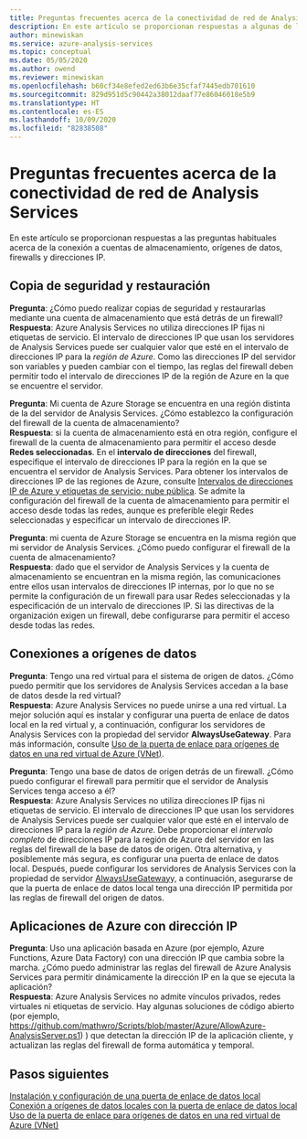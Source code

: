 ```yaml
---
title: Preguntas frecuentes acerca de la conectividad de red de Analysis Services | Microsoft Docs
description: En este artículo se proporcionan respuestas a algunas de las preguntas más habituales acerca de la conectividad de red de Analysis Services.
author: minewiskan
ms.service: azure-analysis-services
ms.topic: conceptual
ms.date: 05/05/2020
ms.author: owend
ms.reviewer: minewiskan
ms.openlocfilehash: b60cf34e8efed2ed63b6e35cfaf7445edb701610
ms.sourcegitcommit: 829d951d5c90442a38012daaf77e86046018e5b9
ms.translationtype: HT
ms.contentlocale: es-ES
ms.lasthandoff: 10/09/2020
ms.locfileid: "82838508"
---
```

# <a name="frequently-asked-questions-about-analysis-services-network-connectivity"></a>Preguntas frecuentes acerca de la conectividad de red de Analysis Services

En este artículo se proporcionan respuestas a las preguntas habituales acerca de la conexión a cuentas de almacenamiento, orígenes de datos, firewalls y direcciones IP.

## <a name="backup-and-restore"></a>Copia de seguridad y restauración

**Pregunta**: ¿Cómo puedo realizar copias de seguridad y restaurarlas mediante una cuenta de almacenamiento que está detrás de un firewall?   
**Respuesta**: Azure Analysis Services no utiliza direcciones IP fijas ni etiquetas de servicio. El intervalo de direcciones IP que usan los servidores de Analysis Services puede ser cualquier valor que esté en el intervalo de direcciones IP para la *región de Azure*. Como las direcciones IP del servidor son variables y pueden cambiar con el tiempo, las reglas del firewall deben permitir todo el intervalo de direcciones IP de la región de Azure en la que se encuentre el servidor.

**Pregunta**: Mi cuenta de Azure Storage se encuentra en una región distinta de la del servidor de Analysis Services. ¿Cómo establezco la configuración del firewall de la cuenta de almacenamiento?   
**Respuesta**: si la cuenta de almacenamiento está en otra región, configure el firewall de la cuenta de almacenamiento para permitir el acceso desde **Redes seleccionadas**. En el **intervalo de direcciones** del firewall, especifique el intervalo de direcciones IP para la región en la que se encuentra el servidor de Analysis Services. Para obtener los intervalos de direcciones IP de las regiones de Azure, consulte [Intervalos de direcciones IP de Azure y etiquetas de servicio: nube pública](https://www.microsoft.com/download/details.aspx?id=56519). Se admite la configuración del firewall de la cuenta de almacenamiento para permitir el acceso desde todas las redes, aunque es preferible elegir Redes seleccionadas y especificar un intervalo de direcciones IP. 

**Pregunta**: mi cuenta de Azure Storage se encuentra en la misma región que mi servidor de Analysis Services. ¿Cómo puedo configurar el firewall de la cuenta de almacenamiento?   
**Respuesta**: dado que el servidor de Analysis Services y la cuenta de almacenamiento se encuentran en la misma región, las comunicaciones entre ellos usan intervalos de direcciones IP internas, por lo que no se permite la configuración de un firewall para usar Redes seleccionadas y la especificación de un intervalo de direcciones IP. Si las directivas de la organización exigen un firewall, debe configurarse para permitir el acceso desde todas las redes.


## <a name="data-source-connections"></a>Conexiones a orígenes de datos

**Pregunta**: Tengo una red virtual para el sistema de origen de datos. ¿Cómo puedo permitir que los servidores de Analysis Services accedan a la base de datos desde la red virtual?   
**Respuesta**: Azure Analysis Services no puede unirse a una red virtual. La mejor solución aquí es instalar y configurar una puerta de enlace de datos local en la red virtual y, a continuación, configurar los servidores de Analysis Services con la propiedad del servidor **AlwaysUseGateway**. Para más información, consulte [Uso de la puerta de enlace para orígenes de datos en una red virtual de Azure (VNet)](analysis-services-vnet-gateway.md).

**Pregunta**: Tengo una base de datos de origen detrás de un firewall. ¿Cómo puedo configurar el firewall para permitir que el servidor de Analysis Services tenga acceso a él?   
**Respuesta**: Azure Analysis Services no utiliza direcciones IP fijas ni etiquetas de servicio. El intervalo de direcciones IP que usan los servidores de Analysis Services puede ser cualquier valor que esté en el intervalo de direcciones IP para la *región de Azure*. Debe proporcionar el *intervalo completo* de direcciones IP para la región de Azure del servidor en las reglas del firewall de la base de datos de origen. Otra alternativa, y posiblemente más segura, es configurar una puerta de enlace de datos local. Después, puede configurar los servidores de Analysis Services con la propiedad de servidor [AlwaysUseGateway](analysis-services-vnet-gateway.md#configure-alwaysusegateway-property)y, a continuación, asegurarse de que la puerta de enlace de datos local tenga una dirección IP permitida por las reglas de firewall del origen de datos.

## <a name="azure-apps-with-ip-address"></a>Aplicaciones de Azure con dirección IP

**Pregunta**: Uso una aplicación basada en Azure (por ejemplo, Azure Functions, Azure Data Factory) con una dirección IP que cambia sobre la marcha. ¿Cómo puedo administrar las reglas del firewall de Azure Analysis Services para permitir dinámicamente la dirección IP en la que se ejecuta la aplicación?   
**Respuesta**: Azure Analysis Services no admite vínculos privados, redes virtuales ni etiquetas de servicio. Hay algunas soluciones de código abierto (por ejemplo, https://github.com/mathwro/Scripts/blob/master/Azure/AllowAzure-AnalysisServer.ps1) ) que detectan la dirección IP de la aplicación cliente, y actualizan las reglas del firewall de forma automática y temporal.


## <a name="next-steps"></a>Pasos siguientes

[Instalación y configuración de una puerta de enlace de datos local](analysis-services-gateway-install.md)   
[Conexión a orígenes de datos locales con la puerta de enlace de datos local](analysis-services-gateway.md)   
[Uso de la puerta de enlace para orígenes de datos en una red virtual de Azure (VNet)](analysis-services-vnet-gateway.md)
